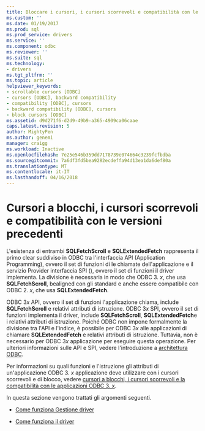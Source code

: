 ```yaml
---
title: Bloccare i cursori, i cursori scorrevoli e compatibilità con le versioni precedenti | Documenti Microsoft
ms.custom: ''
ms.date: 01/19/2017
ms.prod: sql
ms.prod_service: drivers
ms.service: ''
ms.component: odbc
ms.reviewer: ''
ms.suite: sql
ms.technology:
- drivers
ms.tgt_pltfrm: ''
ms.topic: article
helpviewer_keywords:
- scrollable cursors [ODBC]
- cursors [ODBC], backward compatibility
- compatibility [ODBC], cursors
- backward compatibility [ODBC], cursors
- block cursors [ODBC]
ms.assetid: d9d271f6-d2d9-49b9-a365-4909ca06caae
caps.latest.revision: 5
author: MightyPen
ms.author: genemi
manager: craigg
ms.workload: Inactive
ms.openlocfilehash: 7e25e546b359dd7178739e074664c3239fcfbdba
ms.sourcegitcommit: 7a6df3fd5bea9282ecdeffa94d13ea1da6def80a
ms.translationtype: MT
ms.contentlocale: it-IT
ms.lasthandoff: 04/16/2018
---
```

# <a name="block-cursors-scrollable-cursors-and-backward-compatibility"></a>Cursori a blocchi, i cursori scorrevoli e compatibilità con le versioni precedenti
L'esistenza di entrambi **SQLFetchScroll** e **SQLExtendedFetch** rappresenta il primo clear suddiviso in ODBC tra l'interfaccia API (Application Programming), ovvero il set di funzioni di le chiamate dell'applicazione e il servizio Provider interfaccia SPI (), ovvero il set di funzioni il driver implementa. La divisione è necessaria in modo che ODBC 3. *x*, che usa **SQLFetchScroll**, bealigned con gli standard e anche essere compatibile con ODBC 2. *x*, che usa **SQLExtendedFetch**.  
  
 ODBC 3*x* API, ovvero il set di funzioni l'applicazione chiama, include **SQLFetchScroll** e relativi attributi di istruzione. ODBC 3*x* SPI, ovvero il set di funzioni implementa il driver, include **SQLFetchScroll**, **SQLExtendedFetch**e i relativi attributi di istruzione. Poiché ODBC non impone formalmente la divisione tra l'API e l'indice, è possibile per ODBC 3*x* alle applicazioni di chiamare **SQLExtendedFetch** e relativi attributi di istruzione. Tuttavia, non è necessario per ODBC 3*x* applicazione per eseguire questa operazione. Per ulteriori informazioni sulle API e SPI, vedere l'introduzione a [architettura ODBC](../../../odbc/reference/odbc-architecture.md).  
  
 Per informazioni su quali funzioni e l'istruzione gli attributi di un'applicazione ODBC 3. *x* applicazione deve utilizzare con i cursori scorrevoli e di blocco, vedere [cursori a blocchi, i cursori scorrevoli e la compatibilità con le applicazioni ODBC 3. x](../../../odbc/reference/develop-app/block-cursors-scrollable-backward-compatibility-odbc-3-x-applications.md).  
  
 In questa sezione vengono trattati gli argomenti seguenti.  
  
-   [Come funziona Gestione driver](../../../odbc/reference/appendixes/what-the-driver-manager-does.md)  
  
-   [Come funziona il driver](../../../odbc/reference/appendixes/what-the-driver-does.md)
